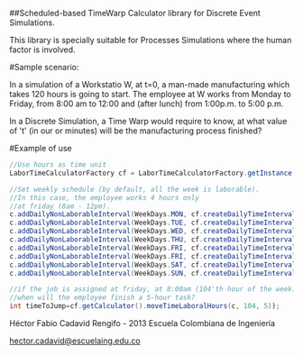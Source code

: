 
##Scheduled-based TimeWarp Calculator library for Discrete Event Simulations.

This library is specially suitable for Processes Simulations where the human 
factor is involved. 

#Sample scenario:

In a simulation of a Workstatio W, at t=0, a man-made manufacturing which takes 
120 hours is going to start. The employee at W works from Monday to 
Friday, from 8:00 am to 12:00 and (after lunch) from 1:00p.m. to 5:00 p.m.

In a Discrete Simulation, a Time Warp would require to know, at what value of 't'
(in our or minutes) will be the manufacturing process finished?


#Example of use

```java
//Use hours as time unit
LaborTimeCalculatorFactory cf = LaborTimeCalculatorFactory.getInstance(TimeUnit.HOUR);

//Set weekly schedule (by default, all the week is laborable). 
//In this case, the employee works 4 hours only 
//at friday (8am - 12pm).
c.addDailyNonLaborableInterval(WeekDays.MON, cf.createDailyTimeInterval(0, 24));
c.addDailyNonLaborableInterval(WeekDays.TUE, cf.createDailyTimeInterval(0, 24));
c.addDailyNonLaborableInterval(WeekDays.WED, cf.createDailyTimeInterval(0, 24));
c.addDailyNonLaborableInterval(WeekDays.THU, cf.createDailyTimeInterval(0, 24));
c.addDailyNonLaborableInterval(WeekDays.FRI, cf.createDailyTimeInterval(0, 8));
c.addDailyNonLaborableInterval(WeekDays.FRI, cf.createDailyTimeInterval(12, 24));
c.addDailyNonLaborableInterval(WeekDays.SAT, cf.createDailyTimeInterval(0, 24));
c.addDailyNonLaborableInterval(WeekDays.SUN, cf.createDailyTimeInterval(0, 24));

//if the job is assigned at friday, at 8:00am (104'th hour of the week),
//when will the employee finish a 5-hour task?
int timeToJump=cf.getCalculator().moveTimeLaboralHours(c, 104, 5));
```




Héctor Fabio Cadavid Rengifo - 2013
Escuela Colombiana de Ingeniería


hector.cadavid@escuelaing.edu.co
